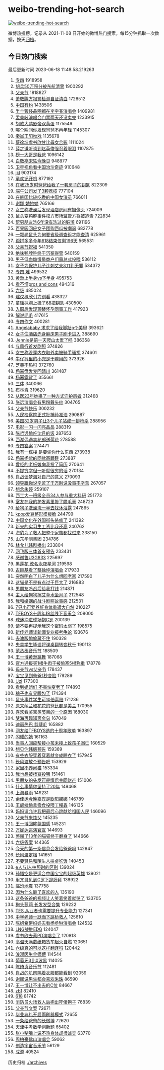 # weibo-trending-hot-search

[![weibo-trending-hot-search](https://github.com/ameizi/weibo-trending-hot-search/actions/workflows/ci.yml/badge.svg)](https://github.com/ameizi/weibo-trending-hot-search/actions/workflows/ci.yml)

微博热搜榜，记录从 2021-11-08 日开始的微博热门搜索。每15分钟抓取一次数据，按天[归档](./archives)。

## 今日热门搜索

<!-- BEGIN --> 
最后更新时间 2023-06-18 11:48:58.219263 
1. [专四](https://s.weibo.com/weibo?q=%E4%B8%93%E5%9B%9B&t=31&band_rank=2&Refer=top) 1918958
1. [胡兵50万积分被东航清零](https://s.weibo.com/weibo?q=%23%E8%83%A1%E5%85%B550%E4%B8%87%E7%A7%AF%E5%88%86%E8%A2%AB%E4%B8%9C%E8%88%AA%E6%B8%85%E9%9B%B6%23&t=31&band_rank=23&Refer=top) 1900292
1. [父亲节](https://s.weibo.com/weibo?q=%E7%88%B6%E4%BA%B2%E8%8A%82&t=31&band_rank=1&Refer=top) 1818827
1. [萧敬腾方报警检测自证清白](https://s.weibo.com/weibo?q=%23%E8%90%A7%E6%95%AC%E8%85%BE%E6%96%B9%E6%8A%A5%E8%AD%A6%E6%A3%80%E6%B5%8B%E8%87%AA%E8%AF%81%E6%B8%85%E7%99%BD%23&t=31&band_rank=1&Refer=top) 1728512
1. [中国有约](https://s.weibo.com/weibo?q=%23%E4%B8%AD%E5%9B%BD%E6%9C%89%E7%BA%A6%23&t=31&band_rank=3&Refer=top) 1438506
1. [半个奢侈品圈都在李宇春演唱会](https://s.weibo.com/weibo?q=%23%E5%8D%8A%E4%B8%AA%E5%A5%A2%E4%BE%88%E5%93%81%E5%9C%88%E9%83%BD%E5%9C%A8%E6%9D%8E%E5%AE%87%E6%98%A5%E6%BC%94%E5%94%B1%E4%BC%9A%23&t=31&band_rank=2&Refer=top) 1409981
1. [孟美岐演唱会门票两天还没卖完](https://s.weibo.com/weibo?q=%23%E5%AD%9F%E7%BE%8E%E5%B2%90%E6%BC%94%E5%94%B1%E4%BC%9A%E9%97%A8%E7%A5%A8%E4%B8%A4%E5%A4%A9%E8%BF%98%E6%B2%A1%E5%8D%96%E5%AE%8C%23&t=31&band_rank=25&Refer=top) 1233915
1. [胡歌大鹏影帝双黄蛋](https://s.weibo.com/weibo?q=%23%E8%83%A1%E6%AD%8C%E5%A4%A7%E9%B9%8F%E5%BD%B1%E5%B8%9D%E5%8F%8C%E9%BB%84%E8%9B%8B%23&t=31&band_rank=2&Refer=top) 1175546
1. [哪个瞬间你发现爸爸不再年轻](https://s.weibo.com/weibo?q=%23%E5%93%AA%E4%B8%AA%E7%9E%AC%E9%97%B4%E4%BD%A0%E5%8F%91%E7%8E%B0%E7%88%B8%E7%88%B8%E4%B8%8D%E5%86%8D%E5%B9%B4%E8%BD%BB%23&t=31&band_rank=3&Refer=top) 1145307
1. [秦岚王阳吻戏](https://s.weibo.com/weibo?q=%E7%A7%A6%E5%B2%9A%E7%8E%8B%E9%98%B3%E5%90%BB%E6%88%8F&t=31&band_rank=5&Refer=top) 1135678
1. [蔡徐坤虞书欣甘比母女合影](https://s.weibo.com/weibo?q=%23%E8%94%A1%E5%BE%90%E5%9D%A4%E8%99%9E%E4%B9%A6%E6%AC%A3%E7%94%98%E6%AF%94%E6%AF%8D%E5%A5%B3%E5%90%88%E5%BD%B1%23&t=31&band_rank=36&Refer=top) 1111024
1. [薛之谦听谈到赵英俊强忍着眼泪](https://s.weibo.com/weibo?q=%23%E8%96%9B%E4%B9%8B%E8%B0%A6%E5%90%AC%E8%B0%88%E5%88%B0%E8%B5%B5%E8%8B%B1%E4%BF%8A%E5%BC%BA%E5%BF%8D%E7%9D%80%E7%9C%BC%E6%B3%AA%23&t=31&band_rank=12&Refer=top) 1107875
1. [榜一大哥是我爸](https://s.weibo.com/weibo?q=%23%E6%A6%9C%E4%B8%80%E5%A4%A7%E5%93%A5%E6%98%AF%E6%88%91%E7%88%B8%23&t=31&band_rank=15&Refer=top) 1096142
1. [白敬亭宋轶今晚见](https://s.weibo.com/weibo?q=%23%E7%99%BD%E6%95%AC%E4%BA%AD%E5%AE%8B%E8%BD%B6%E4%BB%8A%E6%99%9A%E8%A7%81%23&t=31&band_rank=9&Refer=top) 948877
1. [卫星视角看中国治沙奇迹](https://s.weibo.com/weibo?q=%23%E5%8D%AB%E6%98%9F%E8%A7%86%E8%A7%92%E7%9C%8B%E4%B8%AD%E5%9B%BD%E6%B2%BB%E6%B2%99%E5%A5%87%E8%BF%B9%23&t=31&band_rank=3&Refer=top) 910648
1. [jkl](https://s.weibo.com/weibo?q=jkl&t=31&band_rank=4&Refer=top) 903174
1. [承欢记开机](https://s.weibo.com/weibo?q=%E6%89%BF%E6%AC%A2%E8%AE%B0%E5%BC%80%E6%9C%BA&t=31&band_rank=14&Refer=top) 877192
1. [在我25岁时爸爸给我了一套房子的钥匙](https://s.weibo.com/weibo?q=%E5%9C%A8%E6%88%9125%E5%B2%81%E6%97%B6%E7%88%B8%E7%88%B8%E7%BB%99%E6%88%91%E4%BA%86%E4%B8%80%E5%A5%97%E6%88%BF%E5%AD%90%E7%9A%84%E9%92%A5%E5%8C%99&t=31&band_rank=31&Refer=top) 822309
1. [端午公司发了3颗荔枝](https://s.weibo.com/weibo?q=%23%E7%AB%AF%E5%8D%88%E5%85%AC%E5%8F%B8%E5%8F%91%E4%BA%863%E9%A2%97%E8%8D%94%E6%9E%9D%23&t=31&band_rank=5&Refer=top) 777104
1. [在韩国比较吃香的中国女演员](https://s.weibo.com/weibo?q=%23%E5%9C%A8%E9%9F%A9%E5%9B%BD%E6%AF%94%E8%BE%83%E5%90%83%E9%A6%99%E7%9A%84%E4%B8%AD%E5%9B%BD%E5%A5%B3%E6%BC%94%E5%91%98%23&t=31&band_rank=6&Refer=top) 766011
1. [谢娜 她她她](https://s.weibo.com/weibo?q=%E8%B0%A2%E5%A8%9C%20%E5%A5%B9%E5%A5%B9%E5%A5%B9&t=31&band_rank=6&Refer=top) 765166
1. [女生称洗澡后发现酒店房间有摄像头](https://s.weibo.com/weibo?q=%23%E5%A5%B3%E7%94%9F%E7%A7%B0%E6%B4%97%E6%BE%A1%E5%90%8E%E5%8F%91%E7%8E%B0%E9%85%92%E5%BA%97%E6%88%BF%E9%97%B4%E6%9C%89%E6%91%84%E5%83%8F%E5%A4%B4%23&t=31&band_rank=17&Refer=top) 724009
1. [鼠头变鸭脖事件校方市场监管方将被追责](https://s.weibo.com/weibo?q=%23%E9%BC%A0%E5%A4%B4%E5%8F%98%E9%B8%AD%E8%84%96%E4%BA%8B%E4%BB%B6%E6%A0%A1%E6%96%B9%E5%B8%82%E5%9C%BA%E7%9B%91%E7%AE%A1%E6%96%B9%E5%B0%86%E8%A2%AB%E8%BF%BD%E8%B4%A3%23&t=31&band_rank=31&Refer=top) 722834
1. [帮男朋友洗6年没有洗过的脏辫](https://s.weibo.com/weibo?q=%E5%B8%AE%E7%94%B7%E6%9C%8B%E5%8F%8B%E6%B4%976%E5%B9%B4%E6%B2%A1%E6%9C%89%E6%B4%97%E8%BF%87%E7%9A%84%E8%84%8F%E8%BE%AB&t=31&band_rank=7&Refer=top) 691196
1. [百果园回应女子团购西瓜被嘲讽](https://s.weibo.com/weibo?q=%23%E7%99%BE%E6%9E%9C%E5%9B%AD%E5%9B%9E%E5%BA%94%E5%A5%B3%E5%AD%90%E5%9B%A2%E8%B4%AD%E8%A5%BF%E7%93%9C%E8%A2%AB%E5%98%B2%E8%AE%BD%23&t=31&band_rank=8&Refer=top) 682778
1. [一颗老鼠头为何要省级调查组才能查清](https://s.weibo.com/weibo?q=%23%E4%B8%80%E9%A2%97%E8%80%81%E9%BC%A0%E5%A4%B4%E4%B8%BA%E4%BD%95%E8%A6%81%E7%9C%81%E7%BA%A7%E8%B0%83%E6%9F%A5%E7%BB%84%E6%89%8D%E8%83%BD%E6%9F%A5%E6%B8%85%23&t=31&band_rank=8&Refer=top) 625961
1. [距拼多多今年618结束仅剩196天](https://s.weibo.com/weibo?q=%23%E8%B7%9D%E6%8B%BC%E5%A4%9A%E5%A4%9A%E4%BB%8A%E5%B9%B4618%E7%BB%93%E6%9D%9F%E4%BB%85%E5%89%A9196%E5%A4%A9%23&t=31&band_rank=15&Refer=top) 565531
1. [父亲节祝福](https://s.weibo.com/weibo?q=%E7%88%B6%E4%BA%B2%E8%8A%82%E7%A5%9D%E7%A6%8F&t=31&band_rank=10&Refer=top) 541350
1. [绝味鸭脖称终于沉冤得雪](https://s.weibo.com/weibo?q=%23%E7%BB%9D%E5%91%B3%E9%B8%AD%E8%84%96%E7%A7%B0%E7%BB%88%E4%BA%8E%E6%B2%89%E5%86%A4%E5%BE%97%E9%9B%AA%23&t=31&band_rank=11&Refer=top) 540159
1. [男子低血糖饿晕商户们霸总式投喂](https://s.weibo.com/weibo?q=%23%E7%94%B7%E5%AD%90%E4%BD%8E%E8%A1%80%E7%B3%96%E9%A5%BF%E6%99%95%E5%95%86%E6%88%B7%E4%BB%AC%E9%9C%B8%E6%80%BB%E5%BC%8F%E6%8A%95%E5%96%82%23&t=31&band_rank=12&Refer=top) 536112
1. [女子为保护儿子连刺丈夫3刀判无罪](https://s.weibo.com/weibo?q=%23%E5%A5%B3%E5%AD%90%E4%B8%BA%E4%BF%9D%E6%8A%A4%E5%84%BF%E5%AD%90%E8%BF%9E%E5%88%BA%E4%B8%88%E5%A4%AB3%E5%88%80%E5%88%A4%E6%97%A0%E7%BD%AA%23&t=31&band_rank=13&Refer=top) 534372
1. [专四 难](https://s.weibo.com/weibo?q=%E4%B8%93%E5%9B%9B%20%E9%9A%BE&t=31&band_rank=19&Refer=top) 499532
1. [黄渤上半身vs下半身](https://s.weibo.com/weibo?q=%23%E9%BB%84%E6%B8%A4%E4%B8%8A%E5%8D%8A%E8%BA%ABvs%E4%B8%8B%E5%8D%8A%E8%BA%AB%23&t=31&band_rank=9&Refer=top) 495753
1. [看不懂pros and cons](https://s.weibo.com/weibo?q=%E7%9C%8B%E4%B8%8D%E6%87%82pros%20and%20cons&t=31&band_rank=17&Refer=top) 494316
1. [六级](https://s.weibo.com/weibo?q=%E5%85%AD%E7%BA%A7&t=31&band_rank=10&Refer=top) 485024
1. [建议棣欣引力别看](https://s.weibo.com/weibo?q=%23%E5%BB%BA%E8%AE%AE%E6%A3%A3%E6%AC%A3%E5%BC%95%E5%8A%9B%E5%88%AB%E7%9C%8B%23&t=31&band_rank=12&Refer=top) 438327
1. [童瑶抹胸上挂了68把钥匙](https://s.weibo.com/weibo?q=%23%E7%AB%A5%E7%91%B6%E6%8A%B9%E8%83%B8%E4%B8%8A%E6%8C%82%E4%BA%8668%E6%8A%8A%E9%92%A5%E5%8C%99%23&t=31&band_rank=13&Refer=top) 430500
1. [入职后发现顶替怀孕同事工作](https://s.weibo.com/weibo?q=%23%E5%85%A5%E8%81%8C%E5%90%8E%E5%8F%91%E7%8E%B0%E9%A1%B6%E6%9B%BF%E6%80%80%E5%AD%95%E5%90%8C%E4%BA%8B%E5%B7%A5%E4%BD%9C%23&t=31&band_rank=24&Refer=top) 417923
1. [解说毛毛](https://s.weibo.com/weibo?q=%E8%A7%A3%E8%AF%B4%E6%AF%9B%E6%AF%9B&t=31&band_rank=14&Refer=top) 417615
1. [专四作文](https://s.weibo.com/weibo?q=%E4%B8%93%E5%9B%9B%E4%BD%9C%E6%96%87&t=31&band_rank=39&Refer=top) 400281
1. [Angelababy 求求了给我脚趾p个美甲](https://s.weibo.com/weibo?q=Angelababy%20%E6%B1%82%E6%B1%82%E4%BA%86%E7%BB%99%E6%88%91%E8%84%9A%E8%B6%BEp%E4%B8%AA%E7%BE%8E%E7%94%B2&t=31&band_rank=16&Refer=top) 393621
1. [女子住酒店赤身躺床男子刷卡进入](https://s.weibo.com/weibo?q=%23%E5%A5%B3%E5%AD%90%E4%BD%8F%E9%85%92%E5%BA%97%E8%B5%A4%E8%BA%AB%E8%BA%BA%E5%BA%8A%E7%94%B7%E5%AD%90%E5%88%B7%E5%8D%A1%E8%BF%9B%E5%85%A5%23&t=31&band_rank=24&Refer=top) 388690
1. [Jennie是前一天爬山太累了吗](https://s.weibo.com/weibo?q=%23Jennie%E6%98%AF%E5%89%8D%E4%B8%80%E5%A4%A9%E7%88%AC%E5%B1%B1%E5%A4%AA%E7%B4%AF%E4%BA%86%E5%90%97%23&t=31&band_rank=17&Refer=top) 386358
1. [与凤行首发剧照](https://s.weibo.com/weibo?q=%23%E4%B8%8E%E5%87%A4%E8%A1%8C%E9%A6%96%E5%8F%91%E5%89%A7%E7%85%A7%23&t=31&band_rank=20&Refer=top) 374826
1. [女生称没穿内衣取外卖被骑手骚扰](https://s.weibo.com/weibo?q=%23%E5%A5%B3%E7%94%9F%E7%A7%B0%E6%B2%A1%E7%A9%BF%E5%86%85%E8%A1%A3%E5%8F%96%E5%A4%96%E5%8D%96%E8%A2%AB%E9%AA%91%E6%89%8B%E9%AA%9A%E6%89%B0%23&t=31&band_rank=21&Refer=top) 374601
1. [牛仔裤里的小兜是干嘛用的](https://s.weibo.com/weibo?q=%23%E7%89%9B%E4%BB%94%E8%A3%A4%E9%87%8C%E7%9A%84%E5%B0%8F%E5%85%9C%E6%98%AF%E5%B9%B2%E5%98%9B%E7%94%A8%E7%9A%84%23&t=31&band_rank=24&Refer=top) 373926
1. [芝芙不热吗](https://s.weibo.com/weibo?q=%23%E8%8A%9D%E8%8A%99%E4%B8%8D%E7%83%AD%E5%90%97%23&t=31&band_rank=31&Refer=top) 372760
1. [杨幂盘发梦回晴川](https://s.weibo.com/weibo?q=%E6%9D%A8%E5%B9%82%E7%9B%98%E5%8F%91%E6%A2%A6%E5%9B%9E%E6%99%B4%E5%B7%9D&t=31&band_rank=18&Refer=top) 361487
1. [杨幂露背了](https://s.weibo.com/weibo?q=%23%E6%9D%A8%E5%B9%82%E9%9C%B2%E8%83%8C%E4%BA%86%23&t=31&band_rank=23&Refer=top) 355661
1. [三体](https://s.weibo.com/weibo?q=%E4%B8%89%E4%BD%93&t=31&band_rank=28&Refer=top) 340066
1. [布林肯](https://s.weibo.com/weibo?q=%23%E5%B8%83%E6%9E%97%E8%82%AF%23&t=31&band_rank=18&Refer=top) 319620
1. [从医23年她换了一种方式守护患者](https://s.weibo.com/weibo?q=%23%E4%BB%8E%E5%8C%BB23%E5%B9%B4%E5%A5%B9%E6%8D%A2%E4%BA%86%E4%B8%80%E7%A7%8D%E6%96%B9%E5%BC%8F%E5%AE%88%E6%8A%A4%E6%82%A3%E8%80%85%23&t=31&band_rank=25&Refer=top) 312468
1. [张远演唱会有男粉戴头纱](https://s.weibo.com/weibo?q=%23%E5%BC%A0%E8%BF%9C%E6%BC%94%E5%94%B1%E4%BC%9A%E6%9C%89%E7%94%B7%E7%B2%89%E6%88%B4%E5%A4%B4%E7%BA%B1%23&t=31&band_rank=33&Refer=top) 304765
1. [父亲节快乐](https://s.weibo.com/weibo?q=%E7%88%B6%E4%BA%B2%E8%8A%82%E5%BF%AB%E4%B9%90&t=31&band_rank=10&Refer=top) 300232
1. [人民检察院正式批捕孙准浩](https://s.weibo.com/weibo?q=%23%E4%BA%BA%E6%B0%91%E6%A3%80%E5%AF%9F%E9%99%A2%E6%AD%A3%E5%BC%8F%E6%89%B9%E6%8D%95%E5%AD%99%E5%87%86%E6%B5%A9%23&t=31&band_rank=32&Refer=top) 290887
1. [美国32岁男子让3个儿子站成一排枪杀](https://s.weibo.com/weibo?q=%23%E7%BE%8E%E5%9B%BD32%E5%B2%81%E7%94%B7%E5%AD%90%E8%AE%A93%E4%B8%AA%E5%84%BF%E5%AD%90%E7%AB%99%E6%88%90%E4%B8%80%E6%8E%92%E6%9E%AA%E6%9D%80%23&t=31&band_rank=20&Refer=top) 288956
1. [电影一闪一闪亮晶晶](https://s.weibo.com/weibo?q=%23%E7%94%B5%E5%BD%B1%E4%B8%80%E9%97%AA%E4%B8%80%E9%97%AA%E4%BA%AE%E6%99%B6%E6%99%B6%23&t=31&band_rank=22&Refer=top) 288319
1. [陈哲远偷吃沈月的饭](https://s.weibo.com/weibo?q=%23%E9%99%88%E5%93%B2%E8%BF%9C%E5%81%B7%E5%90%83%E6%B2%88%E6%9C%88%E7%9A%84%E9%A5%AD%23&t=31&band_rank=31&Refer=top) 287653
1. [西湖偶遇卖花郎送荷花](https://s.weibo.com/weibo?q=%23%E8%A5%BF%E6%B9%96%E5%81%B6%E9%81%87%E5%8D%96%E8%8A%B1%E9%83%8E%E9%80%81%E8%8D%B7%E8%8A%B1%23&t=31&band_rank=30&Refer=top) 278588
1. [专四答案](https://s.weibo.com/weibo?q=%E4%B8%93%E5%9B%9B%E7%AD%94%E6%A1%88&t=31&band_rank=31&Refer=top) 274471
1. [我有一栋楼 是要偷你什么东西](https://s.weibo.com/weibo?q=%E6%88%91%E6%9C%89%E4%B8%80%E6%A0%8B%E6%A5%BC%20%E6%98%AF%E8%A6%81%E5%81%B7%E4%BD%A0%E4%BB%80%E4%B9%88%E4%B8%9C%E8%A5%BF&t=31&band_rank=29&Refer=top) 273938
1. [杨幂杨紫的同款高跟鞋](https://s.weibo.com/weibo?q=%23%E6%9D%A8%E5%B9%82%E6%9D%A8%E7%B4%AB%E7%9A%84%E5%90%8C%E6%AC%BE%E9%AB%98%E8%B7%9F%E9%9E%8B%23&t=31&band_rank=25&Refer=top) 273887
1. [曾经的老板娘向我投了简历](https://s.weibo.com/weibo?q=%23%E6%9B%BE%E7%BB%8F%E7%9A%84%E8%80%81%E6%9D%BF%E5%A8%98%E5%90%91%E6%88%91%E6%8A%95%E4%BA%86%E7%AE%80%E5%8E%86%23&t=31&band_rank=27&Refer=top) 270641
1. [不提穷字但一听就很穷的话](https://s.weibo.com/weibo?q=%23%E4%B8%8D%E6%8F%90%E7%A9%B7%E5%AD%97%E4%BD%86%E4%B8%80%E5%90%AC%E5%B0%B1%E5%BE%88%E7%A9%B7%E7%9A%84%E8%AF%9D%23&t=31&band_rank=26&Refer=top) 270134
1. [肖战谈梦海对自己的意义](https://s.weibo.com/weibo?q=%23%E8%82%96%E6%88%98%E8%B0%88%E6%A2%A6%E6%B5%B7%E5%AF%B9%E8%87%AA%E5%B7%B1%E7%9A%84%E6%84%8F%E4%B9%89%23&t=31&band_rank=26&Refer=top) 270093
1. [领导跟你说辛苦了千万别说没事不辛苦](https://s.weibo.com/weibo?q=%E9%A2%86%E5%AF%BC%E8%B7%9F%E4%BD%A0%E8%AF%B4%E8%BE%9B%E8%8B%A6%E4%BA%86%E5%8D%83%E4%B8%87%E5%88%AB%E8%AF%B4%E6%B2%A1%E4%BA%8B%E4%B8%8D%E8%BE%9B%E8%8B%A6&t=31&band_rank=32&Refer=top) 267057
1. [想念朱婷](https://s.weibo.com/weibo?q=%E6%83%B3%E5%BF%B5%E6%9C%B1%E5%A9%B7&t=31&band_rank=29&Refer=top) 259107
1. [西工大一班级全员34人参与重大科研](https://s.weibo.com/weibo?q=%23%E8%A5%BF%E5%B7%A5%E5%A4%A7%E4%B8%80%E7%8F%AD%E7%BA%A7%E5%85%A8%E5%91%9834%E4%BA%BA%E5%8F%82%E4%B8%8E%E9%87%8D%E5%A4%A7%E7%A7%91%E7%A0%94%23&t=31&band_rank=30&Refer=top) 251773
1. [室友在我的护发素里掺了脱毛膏](https://s.weibo.com/weibo?q=%23%E5%AE%A4%E5%8F%8B%E5%9C%A8%E6%88%91%E7%9A%84%E6%8A%A4%E5%8F%91%E7%B4%A0%E9%87%8C%E6%8E%BA%E4%BA%86%E8%84%B1%E6%AF%9B%E8%86%8F%23&t=31&band_rank=32&Refer=top) 248723
1. [给狗子洗澡洗一半去找沐浴露](https://s.weibo.com/weibo?q=%E7%BB%99%E7%8B%97%E5%AD%90%E6%B4%97%E6%BE%A1%E6%B4%97%E4%B8%80%E5%8D%8A%E5%8E%BB%E6%89%BE%E6%B2%90%E6%B5%B4%E9%9C%B2&t=31&band_rank=37&Refer=top) 247865
1. [kpop爱豆整形模板脸](https://s.weibo.com/weibo?q=%23kpop%E7%88%B1%E8%B1%86%E6%95%B4%E5%BD%A2%E6%A8%A1%E6%9D%BF%E8%84%B8%23&t=31&band_rank=26&Refer=top) 244799
1. [中国文化在外国街头杀疯了](https://s.weibo.com/weibo?q=%23%E4%B8%AD%E5%9B%BD%E6%96%87%E5%8C%96%E5%9C%A8%E5%A4%96%E5%9B%BD%E8%A1%97%E5%A4%B4%E6%9D%80%E7%96%AF%E4%BA%86%23&t=31&band_rank=19&Refer=top) 241392
1. [新来的实习生工资比我还高](https://s.weibo.com/weibo?q=%23%E6%96%B0%E6%9D%A5%E7%9A%84%E5%AE%9E%E4%B9%A0%E7%94%9F%E5%B7%A5%E8%B5%84%E6%AF%94%E6%88%91%E8%BF%98%E9%AB%98%23&t=31&band_rank=33&Refer=top) 240762
1. [海豹为了救人把整个家族都找过来](https://s.weibo.com/weibo?q=%E6%B5%B7%E8%B1%B9%E4%B8%BA%E4%BA%86%E6%95%91%E4%BA%BA%E6%8A%8A%E6%95%B4%E4%B8%AA%E5%AE%B6%E6%97%8F%E9%83%BD%E6%89%BE%E8%BF%87%E6%9D%A5&t=31&band_rank=19&Refer=top) 238150
1. [山东华测集团](https://s.weibo.com/weibo?q=%E5%B1%B1%E4%B8%9C%E5%8D%8E%E6%B5%8B%E9%9B%86%E5%9B%A2&t=31&band_rank=35&Refer=top) 234786
1. [林允儿韩剧播出](https://s.weibo.com/weibo?q=%E6%9E%97%E5%85%81%E5%84%BF%E9%9F%A9%E5%89%A7%E6%92%AD%E5%87%BA&t=31&band_rank=28&Refer=top) 233804
1. [网飞版三体首支预告](https://s.weibo.com/weibo?q=%23%E7%BD%91%E9%A3%9E%E7%89%88%E4%B8%89%E4%BD%93%E9%A6%96%E6%94%AF%E9%A2%84%E5%91%8A%23&t=31&band_rank=20&Refer=top) 233431
1. [感谢鲁U3G833](https://s.weibo.com/weibo?q=%23%E6%84%9F%E8%B0%A2%E9%B2%81U3G833%23&t=31&band_rank=40&Refer=top) 225697
1. [黑莲花 改名永夜星河](https://s.weibo.com/weibo?q=%E9%BB%91%E8%8E%B2%E8%8A%B1%20%E6%94%B9%E5%90%8D%E6%B0%B8%E5%A4%9C%E6%98%9F%E6%B2%B3&t=31&band_rank=27&Refer=top) 219598
1. [古巨基看了蔡徐坤演唱会](https://s.weibo.com/weibo?q=%23%E5%8F%A4%E5%B7%A8%E5%9F%BA%E7%9C%8B%E4%BA%86%E8%94%A1%E5%BE%90%E5%9D%A4%E6%BC%94%E5%94%B1%E4%BC%9A%23&t=31&band_rank=28&Refer=top) 217933
1. [突然明白了儿子为什么想回老家](https://s.weibo.com/weibo?q=%E7%AA%81%E7%84%B6%E6%98%8E%E7%99%BD%E4%BA%86%E5%84%BF%E5%AD%90%E4%B8%BA%E4%BB%80%E4%B9%88%E6%83%B3%E5%9B%9E%E8%80%81%E5%AE%B6&t=31&band_rank=34&Refer=top) 217590
1. [这猫是不是有点过于巨大了](https://s.weibo.com/weibo?q=%E8%BF%99%E7%8C%AB%E6%98%AF%E4%B8%8D%E6%98%AF%E6%9C%89%E7%82%B9%E8%BF%87%E4%BA%8E%E5%B7%A8%E5%A4%A7%E4%BA%86&t=31&band_rank=30&Refer=top) 216883
1. [男朋友冷战后给我打钱](https://s.weibo.com/weibo?q=%23%E7%94%B7%E6%9C%8B%E5%8F%8B%E5%86%B7%E6%88%98%E5%90%8E%E7%BB%99%E6%88%91%E6%89%93%E9%92%B1%23&t=31&band_rank=35&Refer=top) 214871
1. [主人给狗狗擦艾草水坐月子](https://s.weibo.com/weibo?q=%23%E4%B8%BB%E4%BA%BA%E7%BB%99%E7%8B%97%E7%8B%97%E6%93%A6%E8%89%BE%E8%8D%89%E6%B0%B4%E5%9D%90%E6%9C%88%E5%AD%90%23&t=31&band_rank=25&Refer=top) 212548
1. [我和婚姻的战斗剧照故事感](https://s.weibo.com/weibo?q=%23%E6%88%91%E5%92%8C%E5%A9%9A%E5%A7%BB%E7%9A%84%E6%88%98%E6%96%97%E5%89%A7%E7%85%A7%E6%95%85%E4%BA%8B%E6%84%9F%23&t=31&band_rank=38&Refer=top) 212531
1. [7只小可爱养好身体重返大自然](https://s.weibo.com/weibo?q=%237%E5%8F%AA%E5%B0%8F%E5%8F%AF%E7%88%B1%E5%85%BB%E5%A5%BD%E8%BA%AB%E4%BD%93%E9%87%8D%E8%BF%94%E5%A4%A7%E8%87%AA%E7%84%B6%23&t=31&band_rank=30&Refer=top) 210227
1. [TFBOYS十周年粉丝线下音乐会](https://s.weibo.com/weibo?q=%23TFBOYS%E5%8D%81%E5%91%A8%E5%B9%B4%E7%B2%89%E4%B8%9D%E7%BA%BF%E4%B8%8B%E9%9F%B3%E4%B9%90%E4%BC%9A%23&t=31&band_rank=38&Refer=top) 208000
1. [球迷冲进球场抱C罗](https://s.weibo.com/weibo?q=%23%E7%90%83%E8%BF%B7%E5%86%B2%E8%BF%9B%E7%90%83%E5%9C%BA%E6%8A%B1C%E7%BD%97%23&t=31&band_rank=34&Refer=top) 200139
1. [请不要再提示我这个密码太弱了](https://s.weibo.com/weibo?q=%23%E8%AF%B7%E4%B8%8D%E8%A6%81%E5%86%8D%E6%8F%90%E7%A4%BA%E6%88%91%E8%BF%99%E4%B8%AA%E5%AF%86%E7%A0%81%E5%A4%AA%E5%BC%B1%E4%BA%86%23&t=31&band_rank=27&Refer=top) 198575
1. [新传老师谈新闻专业报考争论](https://s.weibo.com/weibo?q=%E6%96%B0%E4%BC%A0%E8%80%81%E5%B8%88%E8%B0%88%E6%96%B0%E9%97%BB%E4%B8%93%E4%B8%9A%E6%8A%A5%E8%80%83%E4%BA%89%E8%AE%BA&t=31&band_rank=47&Refer=top) 193676
1. [去油版偷偷藏不住](https://s.weibo.com/weibo?q=%23%E5%8E%BB%E6%B2%B9%E7%89%88%E5%81%B7%E5%81%B7%E8%97%8F%E4%B8%8D%E4%BD%8F%23&t=31&band_rank=32&Refer=top) 190328
1. [央美学生毕设将课桌翻转变秋千](https://s.weibo.com/weibo?q=%23%E5%A4%AE%E7%BE%8E%E5%AD%A6%E7%94%9F%E6%AF%95%E8%AE%BE%E5%B0%86%E8%AF%BE%E6%A1%8C%E7%BF%BB%E8%BD%AC%E5%8F%98%E7%A7%8B%E5%8D%83%23&t=31&band_rank=29&Refer=top) 190113
1. [范丞丞音乐节](https://s.weibo.com/weibo?q=%E8%8C%83%E4%B8%9E%E4%B8%9E%E9%9F%B3%E4%B9%90%E8%8A%82&t=31&band_rank=42&Refer=top) 188509
1. [王一博黄渤跳舞](https://s.weibo.com/weibo?q=%E7%8E%8B%E4%B8%80%E5%8D%9A%E9%BB%84%E6%B8%A4%E8%B7%B3%E8%88%9E&t=31&band_rank=41&Refer=top) 187068
1. [官方通报买1根牛肉干被偷塞5根称重](https://s.weibo.com/weibo?q=%23%E5%AE%98%E6%96%B9%E9%80%9A%E6%8A%A5%E4%B9%B01%E6%A0%B9%E7%89%9B%E8%82%89%E5%B9%B2%E8%A2%AB%E5%81%B7%E5%A1%9E5%E6%A0%B9%E7%A7%B0%E9%87%8D%23&t=31&band_rank=41&Refer=top) 178778
1. [母亲节vs父亲节](https://s.weibo.com/weibo?q=%E6%AF%8D%E4%BA%B2%E8%8A%82vs%E7%88%B6%E4%BA%B2%E8%8A%82&t=31&band_rank=31&Refer=top) 178437
1. [宝宝见到爸爸1秒变脸](https://s.weibo.com/weibo?q=%23%E5%AE%9D%E5%AE%9D%E8%A7%81%E5%88%B0%E7%88%B8%E7%88%B81%E7%A7%92%E5%8F%98%E8%84%B8%23&t=31&band_rank=30&Refer=top) 178289
1. [Uzi](https://s.weibo.com/weibo?q=Uzi&t=31&band_rank=35&Refer=top) 177300
1. [看到姐姐们 不害怕变老了](https://s.weibo.com/weibo?q=%E7%9C%8B%E5%88%B0%E5%A7%90%E5%A7%90%E4%BB%AC%20%E4%B8%8D%E5%AE%B3%E6%80%95%E5%8F%98%E8%80%81%E4%BA%86&t=31&band_rank=46&Refer=top) 174893
1. [粽子也有显眼包了](https://s.weibo.com/weibo?q=%23%E7%B2%BD%E5%AD%90%E4%B9%9F%E6%9C%89%E6%98%BE%E7%9C%BC%E5%8C%85%E4%BA%86%23&t=31&band_rank=32&Refer=top) 174394
1. [鼠头事件学生可10倍索赔](https://s.weibo.com/weibo?q=%23%E9%BC%A0%E5%A4%B4%E4%BA%8B%E4%BB%B6%E5%AD%A6%E7%94%9F%E5%8F%AF10%E5%80%8D%E7%B4%A2%E8%B5%94%23&t=31&band_rank=36&Refer=top) 171236
1. [原来萌兰和花花的爸比都是美兰](https://s.weibo.com/weibo?q=%23%E5%8E%9F%E6%9D%A5%E8%90%8C%E5%85%B0%E5%92%8C%E8%8A%B1%E8%8A%B1%E7%9A%84%E7%88%B8%E6%AF%94%E9%83%BD%E6%98%AF%E7%BE%8E%E5%85%B0%23&t=31&band_rank=41&Refer=top) 170955
1. [喜欢看鉴宝类节目的一个原因](https://s.weibo.com/weibo?q=%E5%96%9C%E6%AC%A2%E7%9C%8B%E9%89%B4%E5%AE%9D%E7%B1%BB%E8%8A%82%E7%9B%AE%E7%9A%84%E4%B8%80%E4%B8%AA%E5%8E%9F%E5%9B%A0&t=31&band_rank=43&Refer=top) 168030
1. [梦海再现知否金句](https://s.weibo.com/weibo?q=%23%E6%A2%A6%E6%B5%B7%E5%86%8D%E7%8E%B0%E7%9F%A5%E5%90%A6%E9%87%91%E5%8F%A5%23&t=31&band_rank=37&Refer=top) 167049
1. [迪丽热巴 剪睫毛](https://s.weibo.com/weibo?q=%E8%BF%AA%E4%B8%BD%E7%83%AD%E5%B7%B4%20%E5%89%AA%E7%9D%AB%E6%AF%9B&t=31&band_rank=38&Refer=top) 165882
1. [网友给TFBOYS选的十周年歌单](https://s.weibo.com/weibo?q=%23%E7%BD%91%E5%8F%8B%E7%BB%99TFBOYS%E9%80%89%E7%9A%84%E5%8D%81%E5%91%A8%E5%B9%B4%E6%AD%8C%E5%8D%95%23&t=31&band_rank=45&Refer=top) 163897
1. [闪耀的她](https://s.weibo.com/weibo?q=%23%E9%97%AA%E8%80%80%E7%9A%84%E5%A5%B9%23&t=31&band_rank=42&Refer=top) 161163
1. [当事人回应帮接小孩未接上致孩子溺亡](https://s.weibo.com/weibo?q=%23%E5%BD%93%E4%BA%8B%E4%BA%BA%E5%9B%9E%E5%BA%94%E5%B8%AE%E6%8E%A5%E5%B0%8F%E5%AD%A9%E6%9C%AA%E6%8E%A5%E4%B8%8A%E8%87%B4%E5%AD%A9%E5%AD%90%E6%BA%BA%E4%BA%A1%23&t=31&band_rank=44&Refer=top) 160529
1. [想见你韩版预告](https://s.weibo.com/weibo?q=%23%E6%83%B3%E8%A7%81%E4%BD%A0%E9%9F%A9%E7%89%88%E9%A2%84%E5%91%8A%23&t=31&band_rank=50&Refer=top) 159369
1. [有些衣服穿着穿着就变成睡衣了](https://s.weibo.com/weibo?q=%E6%9C%89%E4%BA%9B%E8%A1%A3%E6%9C%8D%E7%A9%BF%E7%9D%80%E7%A9%BF%E7%9D%80%E5%B0%B1%E5%8F%98%E6%88%90%E7%9D%A1%E8%A1%A3%E4%BA%86&t=31&band_rank=47&Refer=top) 157945
1. [长风渡放个预告吧](https://s.weibo.com/weibo?q=%E9%95%BF%E9%A3%8E%E6%B8%A1%E6%94%BE%E4%B8%AA%E9%A2%84%E5%91%8A%E5%90%A7&t=31&band_rank=45&Refer=top) 153929
1. [家里不养闲猫](https://s.weibo.com/weibo?q=%E5%AE%B6%E9%87%8C%E4%B8%8D%E5%85%BB%E9%97%B2%E7%8C%AB&t=31&band_rank=37&Refer=top) 153334
1. [我也想被杨幂投喂](https://s.weibo.com/weibo?q=%23%E6%88%91%E4%B9%9F%E6%83%B3%E8%A2%AB%E6%9D%A8%E5%B9%82%E6%8A%95%E5%96%82%23&t=31&band_rank=43&Refer=top) 151461
1. [男朋友的头发可是情侣共同财产](https://s.weibo.com/weibo?q=%23%E7%94%B7%E6%9C%8B%E5%8F%8B%E7%9A%84%E5%A4%B4%E5%8F%91%E5%8F%AF%E6%98%AF%E6%83%85%E4%BE%A3%E5%85%B1%E5%90%8C%E8%B4%A2%E4%BA%A7%23&t=31&band_rank=39&Refer=top) 151006
1. [什么事情你坚持了20年](https://s.weibo.com/weibo?q=%23%E4%BB%80%E4%B9%88%E4%BA%8B%E6%83%85%E4%BD%A0%E5%9D%9A%E6%8C%81%E4%BA%8620%E5%B9%B4%23&t=31&band_rank=36&Refer=top) 149468
1. [上海暴雨](https://s.weibo.com/weibo?q=%23%E4%B8%8A%E6%B5%B7%E6%9A%B4%E9%9B%A8%23&t=31&band_rank=40&Refer=top) 149231
1. [余佳运今晚嘉宾是欧阳娜娜](https://s.weibo.com/weibo?q=%23%E4%BD%99%E4%BD%B3%E8%BF%90%E4%BB%8A%E6%99%9A%E5%98%89%E5%AE%BE%E6%98%AF%E6%AC%A7%E9%98%B3%E5%A8%9C%E5%A8%9C%23&t=31&band_rank=44&Refer=top) 146789
1. [王鹤棣偷拿零食投喂丁程鑫](https://s.weibo.com/weibo?q=%23%E7%8E%8B%E9%B9%A4%E6%A3%A3%E5%81%B7%E6%8B%BF%E9%9B%B6%E9%A3%9F%E6%8A%95%E5%96%82%E4%B8%81%E7%A8%8B%E9%91%AB%23&t=31&band_rank=25&Refer=top) 146135
1. [妈妈请允许我把最后心跳献给祖国人民](https://s.weibo.com/weibo?q=%23%E5%A6%88%E5%A6%88%E8%AF%B7%E5%85%81%E8%AE%B8%E6%88%91%E6%8A%8A%E6%9C%80%E5%90%8E%E5%BF%83%E8%B7%B3%E7%8C%AE%E7%BB%99%E7%A5%96%E5%9B%BD%E4%BA%BA%E6%B0%91%23&t=31&band_rank=50&Refer=top) 146096
1. [父亲节来炫父](https://s.weibo.com/weibo?q=%23%E7%88%B6%E4%BA%B2%E8%8A%82%E6%9D%A5%E7%82%AB%E7%88%B6%23&t=31&band_rank=48&Refer=top) 145235
1. [王一博回眸氛围感](https://s.weibo.com/weibo?q=%23%E7%8E%8B%E4%B8%80%E5%8D%9A%E5%9B%9E%E7%9C%B8%E6%B0%9B%E5%9B%B4%E6%84%9F%23&t=31&band_rank=49&Refer=top) 145231
1. [万妮达巡演官宣](https://s.weibo.com/weibo?q=%23%E4%B8%87%E5%A6%AE%E8%BE%BE%E5%B7%A1%E6%BC%94%E5%AE%98%E5%AE%A3%23&t=31&band_rank=46&Refer=top) 144693
1. [憋屈了13年的猫猫终于翻身了](https://s.weibo.com/weibo?q=%E6%86%8B%E5%B1%88%E4%BA%8613%E5%B9%B4%E7%9A%84%E7%8C%AB%E7%8C%AB%E7%BB%88%E4%BA%8E%E7%BF%BB%E8%BA%AB%E4%BA%86&t=31&band_rank=39&Refer=top) 144666
1. [六级答案](https://s.weibo.com/weibo?q=%E5%85%AD%E7%BA%A7%E7%AD%94%E6%A1%88&t=31&band_rank=40&Refer=top) 144365
1. [今天的第一条信息会发给爸爸吗](https://s.weibo.com/weibo?q=%23%E4%BB%8A%E5%A4%A9%E7%9A%84%E7%AC%AC%E4%B8%80%E6%9D%A1%E4%BF%A1%E6%81%AF%E4%BC%9A%E5%8F%91%E7%BB%99%E7%88%B8%E7%88%B8%E5%90%97%23&t=31&band_rank=41&Refer=top) 142847
1. [长风渡定档](https://s.weibo.com/weibo?q=%E9%95%BF%E9%A3%8E%E6%B8%A1%E5%AE%9A%E6%A1%A3&t=31&band_rank=45&Refer=top) 141651
1. [不要轻易和陌生人拼桌吃饭](https://s.weibo.com/weibo?q=%23%E4%B8%8D%E8%A6%81%E8%BD%BB%E6%98%93%E5%92%8C%E9%99%8C%E7%94%9F%E4%BA%BA%E6%8B%BC%E6%A1%8C%E5%90%83%E9%A5%AD%23&t=31&band_rank=31&Refer=top) 140453
1. [e人与i人拍照时的区别](https://s.weibo.com/weibo?q=%23e%E4%BA%BA%E4%B8%8Ei%E4%BA%BA%E6%8B%8D%E7%85%A7%E6%97%B6%E7%9A%84%E5%8C%BA%E5%88%AB%23&t=31&band_rank=45&Refer=top) 139024
1. [孙悟空是更适合中国宝宝的超级英雄](https://s.weibo.com/weibo?q=%E5%AD%99%E6%82%9F%E7%A9%BA%E6%98%AF%E6%9B%B4%E9%80%82%E5%90%88%E4%B8%AD%E5%9B%BD%E5%AE%9D%E5%AE%9D%E7%9A%84%E8%B6%85%E7%BA%A7%E8%8B%B1%E9%9B%84&t=31&band_rank=42&Refer=top) 139021
1. [甲亢哥见到C罗下跪膜拜](https://s.weibo.com/weibo?q=%23%E7%94%B2%E4%BA%A2%E5%93%A5%E8%A7%81%E5%88%B0C%E7%BD%97%E4%B8%8B%E8%B7%AA%E8%86%9C%E6%8B%9C%23&t=31&band_rank=49&Refer=top) 138922
1. [临汾地震](https://s.weibo.com/weibo?q=%E4%B8%B4%E6%B1%BE%E5%9C%B0%E9%9C%87&t=31&band_rank=43&Refer=top) 137758
1. [因为什么删了喜欢的人](https://s.weibo.com/weibo?q=%23%E5%9B%A0%E4%B8%BA%E4%BB%80%E4%B9%88%E5%88%A0%E4%BA%86%E5%96%9C%E6%AC%A2%E7%9A%84%E4%BA%BA%23&t=31&band_rank=43&Refer=top) 135190
1. [这条爸爸的视频让人笑着笑着就哭了](https://s.weibo.com/weibo?q=%23%E8%BF%99%E6%9D%A1%E7%88%B8%E7%88%B8%E7%9A%84%E8%A7%86%E9%A2%91%E8%AE%A9%E4%BA%BA%E7%AC%91%E7%9D%80%E7%AC%91%E7%9D%80%E5%B0%B1%E5%93%AD%E4%BA%86%23&t=31&band_rank=44&Refer=top) 133705
1. [狗头萝莉 长发发型合集](https://s.weibo.com/weibo?q=%E7%8B%97%E5%A4%B4%E8%90%9D%E8%8E%89%20%E9%95%BF%E5%8F%91%E5%8F%91%E5%9E%8B%E5%90%88%E9%9B%86&t=31&band_rank=47&Refer=top) 129222
1. [TES 从业者也需要提升专业能力](https://s.weibo.com/weibo?q=TES%20%E4%BB%8E%E4%B8%9A%E8%80%85%E4%B9%9F%E9%9C%80%E8%A6%81%E6%8F%90%E5%8D%87%E4%B8%93%E4%B8%9A%E8%83%BD%E5%8A%9B&t=31&band_rank=48&Refer=top) 127341
1. [中学老师一跃而下跳桥救人](https://s.weibo.com/weibo?q=%23%E4%B8%AD%E5%AD%A6%E8%80%81%E5%B8%88%E4%B8%80%E8%B7%83%E8%80%8C%E4%B8%8B%E8%B7%B3%E6%A1%A5%E6%95%91%E4%BA%BA%23&t=31&band_rank=30&Refer=top) 125610
1. [陈妍希带妈妈去看杨丞琳演唱会](https://s.weibo.com/weibo?q=%23%E9%99%88%E5%A6%8D%E5%B8%8C%E5%B8%A6%E5%A6%88%E5%A6%88%E5%8E%BB%E7%9C%8B%E6%9D%A8%E4%B8%9E%E7%90%B3%E6%BC%94%E5%94%B1%E4%BC%9A%23&t=31&band_rank=47&Refer=top) 124532
1. [LNG战胜EDG](https://s.weibo.com/weibo?q=%23LNG%E6%88%98%E8%83%9CEDG%23&t=31&band_rank=50&Refer=top) 124047
1. [虞书欣去蔡PD演唱会了](https://s.weibo.com/weibo?q=%23%E8%99%9E%E4%B9%A6%E6%AC%A3%E5%8E%BB%E8%94%A1PD%E6%BC%94%E5%94%B1%E4%BC%9A%E4%BA%86%23&t=31&band_rank=34&Refer=top) 120818
1. [高温天满载纸箱货车起火自燃](https://s.weibo.com/weibo?q=%23%E9%AB%98%E6%B8%A9%E5%A4%A9%E6%BB%A1%E8%BD%BD%E7%BA%B8%E7%AE%B1%E8%B4%A7%E8%BD%A6%E8%B5%B7%E7%81%AB%E8%87%AA%E7%87%83%23&t=31&band_rank=49&Refer=top) 120651
1. [六级真的可以这样翻译吗](https://s.weibo.com/weibo?q=%E5%85%AD%E7%BA%A7%E7%9C%9F%E7%9A%84%E5%8F%AF%E4%BB%A5%E8%BF%99%E6%A0%B7%E7%BF%BB%E8%AF%91%E5%90%97&t=31&band_rank=50&Refer=top) 120442
1. [浪漫医生金师傅](https://s.weibo.com/weibo?q=%E6%B5%AA%E6%BC%AB%E5%8C%BB%E7%94%9F%E9%87%91%E5%B8%88%E5%82%85&t=31&band_rank=48&Refer=top) 114544
1. [葡萄牙3比0波黑](https://s.weibo.com/weibo?q=%23%E8%91%A1%E8%90%84%E7%89%993%E6%AF%940%E6%B3%A2%E9%BB%91%23&t=31&band_rank=49&Refer=top) 114025
1. [陈绮贞音乐节](https://s.weibo.com/weibo?q=%E9%99%88%E7%BB%AE%E8%B4%9E%E9%9F%B3%E4%B9%90%E8%8A%82&t=31&band_rank=48&Refer=top) 112481
1. [肖战的肌肉隔着衣服都能看到](https://s.weibo.com/weibo?q=%23%E8%82%96%E6%88%98%E7%9A%84%E8%82%8C%E8%82%89%E9%9A%94%E7%9D%80%E8%A1%A3%E6%9C%8D%E9%83%BD%E8%83%BD%E7%9C%8B%E5%88%B0%23&t=31&band_rank=48&Refer=top) 92059
1. [谢娜说男生都会喜欢朱珠](https://s.weibo.com/weibo?q=%23%E8%B0%A2%E5%A8%9C%E8%AF%B4%E7%94%B7%E7%94%9F%E9%83%BD%E4%BC%9A%E5%96%9C%E6%AC%A2%E6%9C%B1%E7%8F%A0%23&t=31&band_rank=46&Refer=top) 86590
1. [王一博让不出去的C位](https://s.weibo.com/weibo?q=%23%E7%8E%8B%E4%B8%80%E5%8D%9A%E8%AE%A9%E4%B8%8D%E5%87%BA%E5%8E%BB%E7%9A%84C%E4%BD%8D%23&t=31&band_rank=44&Refer=top) 84667
1. [zb1](https://s.weibo.com/weibo?q=zb1&t=31&band_rank=34&Refer=top) 82410
1. [618](https://s.weibo.com/weibo?q=618&t=31&band_rank=36&Refer=top) 81742
1. [消防员火场救人后抱出吓傻狗子](https://s.weibo.com/weibo?q=%23%E6%B6%88%E9%98%B2%E5%91%98%E7%81%AB%E5%9C%BA%E6%95%91%E4%BA%BA%E5%90%8E%E6%8A%B1%E5%87%BA%E5%90%93%E5%82%BB%E7%8B%97%E5%AD%90%23&t=31&band_rank=49&Refer=top) 76839
1. [父亲节文案](https://s.weibo.com/weibo?q=%23%E7%88%B6%E4%BA%B2%E8%8A%82%E6%96%87%E6%A1%88%23&t=31&band_rank=45&Refer=top) 72671
1. [毕业典礼开启雨刷器模式](https://s.weibo.com/weibo?q=%23%E6%AF%95%E4%B8%9A%E5%85%B8%E7%A4%BC%E5%BC%80%E5%90%AF%E9%9B%A8%E5%88%B7%E5%99%A8%E6%A8%A1%E5%BC%8F%23&t=31&band_rank=43&Refer=top) 72655
1. [一条给爸爸的长微博](https://s.weibo.com/weibo?q=%23%E4%B8%80%E6%9D%A1%E7%BB%99%E7%88%B8%E7%88%B8%E7%9A%84%E9%95%BF%E5%BE%AE%E5%8D%9A%23&t=31&band_rank=49&Refer=top) 72620
1. [天津中考数学创新题](https://s.weibo.com/weibo?q=%E5%A4%A9%E6%B4%A5%E4%B8%AD%E8%80%83%E6%95%B0%E5%AD%A6%E5%88%9B%E6%96%B0%E9%A2%98&t=31&band_rank=49&Refer=top) 65402
1. [张小斐嘴上说不热身体却很诚实](https://s.weibo.com/weibo?q=%23%E5%BC%A0%E5%B0%8F%E6%96%90%E5%98%B4%E4%B8%8A%E8%AF%B4%E4%B8%8D%E7%83%AD%E8%BA%AB%E4%BD%93%E5%8D%B4%E5%BE%88%E8%AF%9A%E5%AE%9E%23&t=31&band_rank=30&Refer=top) 63770
1. [周柏豪佛山演唱会](https://s.weibo.com/weibo?q=%E5%91%A8%E6%9F%8F%E8%B1%AA%E4%BD%9B%E5%B1%B1%E6%BC%94%E5%94%B1%E4%BC%9A&t=31&band_rank=48&Refer=top) 59062
1. [创造宇宙音乐节](https://s.weibo.com/weibo?q=%E5%88%9B%E9%80%A0%E5%AE%87%E5%AE%99%E9%9F%B3%E4%B9%90%E8%8A%82&t=31&band_rank=49&Refer=top) 56129
1. [成源](https://s.weibo.com/weibo?q=%E6%88%90%E6%BA%90&t=31&band_rank=50&Refer=top) 40524
<!-- END -->

历史归档 [./archives](./archives)

